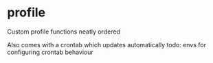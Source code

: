 # profile
Custom profile functions neatly ordered

Also comes with a crontab which updates automatically
todo: envs for configuring crontab behaviour
